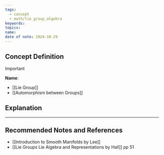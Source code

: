 ```yaml
---
tags:
  - concept
  - math/lie_group_algebra
keywords: 
topics: 
name: 
date of note: 2024-10-29
---
```


## Concept Definition

>[!important]
>**Name**: 



- [[Lie Group]]
- [[Automorphism between Groups]]



## Explanation





-----------
##  Recommended Notes and References


- [[Introduction to Smooth Manifolds by Lee]]
- [[Lie Groups Lie Algebra and Representations by Hall]] pp 51